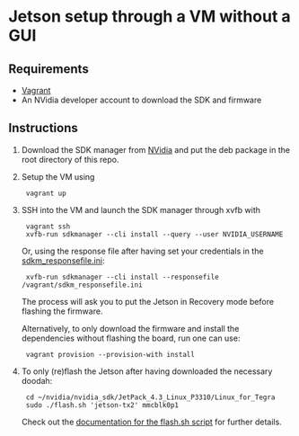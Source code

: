 # Jetson setup through a VM without a GUI

## Requirements

- [Vagrant](vagrantup.com)
- An NVidia developer account to download the SDK and firmware

## Instructions

1. Download the SDK manager from [NVidia](https://developer.nvidia.com/embedded/jetpack) and
put the deb package in the root directory of this repo.

2. Setup the VM using

        vagrant up

3. SSH into the VM and launch the SDK manager through xvfb with

        vagrant ssh
        xvfb-run sdkmanager --cli install --query --user NVIDIA_USERNAME

   Or, using the response file after having set your credentials in the [sdkm_responsefile.ini](./sdkm_responsefile.ini):

        xvfb-run sdkmanager --cli install --responsefile /vagrant/sdkm_responsefile.ini

   The process will ask you to put the Jetson in Recovery mode before flashing
   the firmware.

   Alternatively, to only download the firmware and install the dependencies
   without flashing the board, run one can use:

        vagrant provision --provision-with install

4. To only (re)flash the Jetson after having downloaded the necessary doodah:

        cd ~/nvidia/nvidia_sdk/JetPack_4.3_Linux_P3310/Linux_for_Tegra
        sudo ./flash.sh 'jetson-tx2' mmcblk0p1

   Check out the [documentation for the flash.sh script](https://docs.nvidia.com/jetson/l4t/index.html#page/Tegra%2520Linux%2520Driver%2520Package%2520Development%2520Guide%2Fflashing.html%23wwpID0E0QJ0HA) for further details.
